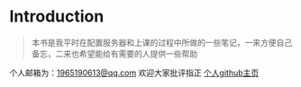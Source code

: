 # Introduction
> 本书是我平时在配置服务器和上课的过程中所做的一些笔记，一来方便自己备忘，二来也希望能给有需要的人提供一些帮助

个人邮箱为：1965190613@qq.com
欢迎大家批评指正
[个人github主页](https://github.com/sunhanwu)


